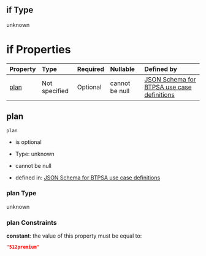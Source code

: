 ## if Type

unknown

# if Properties

| Property      | Type          | Required | Nullable       | Defined by                                                                                                                                                                                                                                  |
| :------------ | :------------ | :------- | :------------- | :------------------------------------------------------------------------------------------------------------------------------------------------------------------------------------------------------------------------------------------ |
| [plan](#plan) | Not specified | Optional | cannot be null | [JSON Schema for BTPSA use case definitions](btpsa-usecase-properties-services-items-allof-1-then-allof-43-then-allof-8-if-properties-plan.md "undefined#/properties/services/items/allOf/1/then/allOf/43/then/allOf/8/if/properties/plan") |

## plan



`plan`

*   is optional

*   Type: unknown

*   cannot be null

*   defined in: [JSON Schema for BTPSA use case definitions](btpsa-usecase-properties-services-items-allof-1-then-allof-43-then-allof-8-if-properties-plan.md "undefined#/properties/services/items/allOf/1/then/allOf/43/then/allOf/8/if/properties/plan")

### plan Type

unknown

### plan Constraints

**constant**: the value of this property must be equal to:

```json
"512premium"
```
